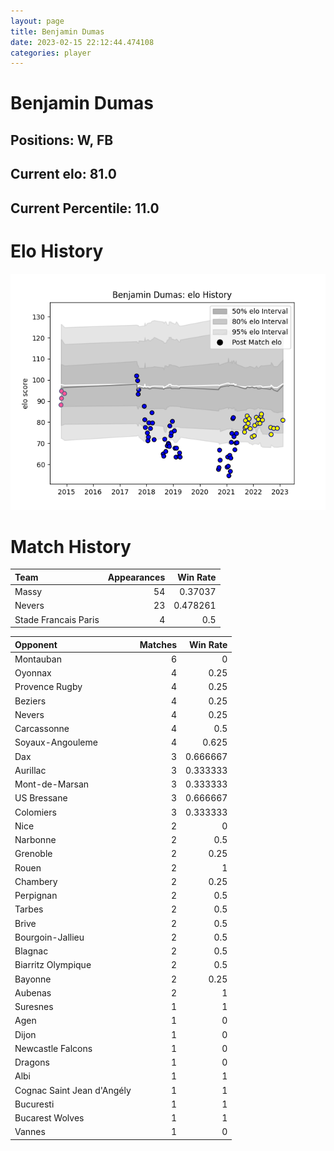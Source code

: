 ```yaml
---  
layout: page  
title: Benjamin Dumas  
date: 2023-02-15 22:12:44.474108  
categories: player  
---
```

# Benjamin Dumas

## Positions: W, FB

## Current elo: 81.0

## Current Percentile: 11.0

# Elo History


![elo history](history_BenjaminDumas.png)
# Match History


| Team                 |   Appearances |   Win Rate |
|:---------------------|--------------:|-----------:|
| Massy                |            54 |   0.37037  |
| Nevers               |            23 |   0.478261 |
| Stade Francais Paris |             4 |   0.5      |

| Opponent                   |   Matches |   Win Rate |
|:---------------------------|----------:|-----------:|
| Montauban                  |         6 |   0        |
| Oyonnax                    |         4 |   0.25     |
| Provence Rugby             |         4 |   0.25     |
| Beziers                    |         4 |   0.25     |
| Nevers                     |         4 |   0.25     |
| Carcassonne                |         4 |   0.5      |
| Soyaux-Angouleme           |         4 |   0.625    |
| Dax                        |         3 |   0.666667 |
| Aurillac                   |         3 |   0.333333 |
| Mont-de-Marsan             |         3 |   0.333333 |
| US Bressane                |         3 |   0.666667 |
| Colomiers                  |         3 |   0.333333 |
| Nice                       |         2 |   0        |
| Narbonne                   |         2 |   0.5      |
| Grenoble                   |         2 |   0.25     |
| Rouen                      |         2 |   1        |
| Chambery                   |         2 |   0.25     |
| Perpignan                  |         2 |   0.5      |
| Tarbes                     |         2 |   0.5      |
| Brive                      |         2 |   0.5      |
| Bourgoin-Jallieu           |         2 |   0.5      |
| Blagnac                    |         2 |   0.5      |
| Biarritz Olympique         |         2 |   0.5      |
| Bayonne                    |         2 |   0.25     |
| Aubenas                    |         2 |   1        |
| Suresnes                   |         1 |   1        |
| Agen                       |         1 |   0        |
| Dijon                      |         1 |   0        |
| Newcastle Falcons          |         1 |   0        |
| Dragons                    |         1 |   0        |
| Albi                       |         1 |   1        |
| Cognac Saint Jean d'Angély |         1 |   1        |
| Bucuresti                  |         1 |   1        |
| Bucarest Wolves            |         1 |   1        |
| Vannes                     |         1 |   0        |